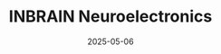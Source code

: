 ---  
layout: startup_page  
title: "INBRAIN Neuroelectronics"  
id: "inbrainneuroelectronics.com"  
permalink: "/inbrainneuroelectronicsinbrainneuroelectronics.com05062025/"  
website: "https://www.inbrain-neuroelectronics.com"  
funding_round: "Grant"  
funding_amount: "€4M"  
investors: "Spanish Ministry of Industry and Tourism"  
about: "INBRAIN Neuroelectronics is developing precision brain-computer interfaces (BCIs) powered by graphene. Their technology integrates intelligent computing and graphene-based materials to decode and modulate real-time brain activity for therapeutic purposes. The company aims to transform the treatment of neurological diseases."  
markets: "Neurotechnology, Healthcare"  
hq: "Barcelona, Spain"  
founded_year: "2020"  
linkedin: "https://www.linkedin.com/company/inbrain-neuroelectronics"  
twitter: "https://twitter.com/INBRAINNeuro"  
instagram: ""  
facebook: ""  
crunchbase: "https://www.crunchbase.com/organization/inbrain-neuroelectronics"  
pitchbook: "https://pitchbook.com/profiles/company/436173-31"  

date_display: "06-May-2025"  
date: "2025-05-06"

# SEO Optimization  
meta_title: "INBRAIN Neuroelectronics - Grant Funding (€4M)"  
meta_description: "INBRAIN Neuroelectronics, INBRAIN Neuroelectronics is developing precision brain-computer interfaces (BCIs) powered by graphene. Their technology integrates intelligent computi..."  
meta_keywords: "INBRAIN Neuroelectronics, Neurotechnology, Healthcare, Grant funding"  
canonical_url: "https://startup.projectstartups.com/inbrainneuroelectronicsinbrainneuroelectronics.com05062025/"  
---